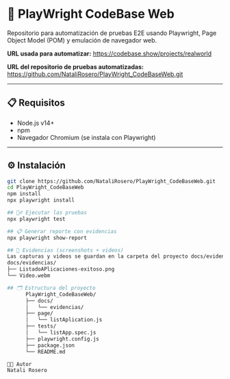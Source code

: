 # 🚀 PlayWright CodeBase Web
Repositorio para automatización de pruebas E2E usando Playwright, Page Object Model (POM) y emulación de navegador web.

**URL usada para automatizar:**
https://codebase.show/projects/realworld

**URL del repositorio de pruebas automatizadas:**
https://github.com/NataliRosero/PlayWright_CodeBaseWeb.git

---

## 📋 Requisitos
- Node.js v14+  
- npm  
- Navegador Chromium (se instala con Playwright)
---

## ⚙️ Instalación
```bash
git clone https://github.com/NataliRosero/PlayWright_CodeBaseWeb.git
cd PlayWright_CodeBaseWeb
npm install
npx playwright install

## 🏃‍♂️ Ejecutar las pruebas
npx playwright test

## 📋 Generar reporte con evidencias
npx playwright show-report

## 🧪 Evidencias (screenshots + videos)
Las capturas y videos se guardan en la carpeta del proyecto docs/evidencias/ con sus respectivos nombres:
docs/evidencias/
├── ListadoAPlicaciones-exitoso.png
└── Video.webm

## 🗂 Estructura del proyecto
      PlayWright_CodeBaseWeb/
      ├── docs/
      │   └── evidencias/
      ├── page/
      │   └── listAplication.js
      ├── tests/
      │   └── listApp.spec.js
      ├── playwright.config.js
      ├── package.json
      └── README.md

🧑‍💻 Autor
Natali Rosero



